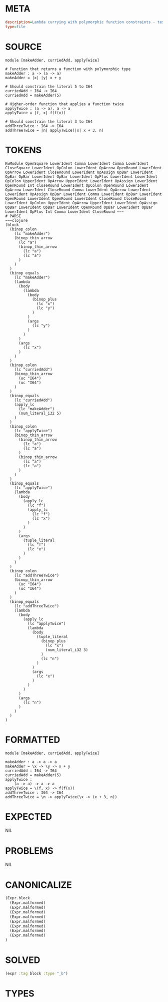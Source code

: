 # META
~~~ini
description=Lambda currying with polymorphic function constraints - tests if numeric literals in curried functions get properly constrained
type=file
~~~
# SOURCE
~~~roc
module [makeAdder, curriedAdd, applyTwice]

# Function that returns a function with polymorphic type
makeAdder : a -> (a -> a)
makeAdder = |x| |y| x + y

# Should constrain the literal 5 to I64
curriedAdd : I64 -> I64
curriedAdd = makeAdder(5)

# Higher-order function that applies a function twice
applyTwice : (a -> a), a -> a
applyTwice = |f, x| f(f(x))

# Should constrain the literal 3 to I64
addThreeTwice : I64 -> I64
addThreeTwice = |n| applyTwice(|x| x + 3, n)
~~~
# TOKENS
~~~text
KwModule OpenSquare LowerIdent Comma LowerIdent Comma LowerIdent CloseSquare LowerIdent OpColon LowerIdent OpArrow OpenRound LowerIdent OpArrow LowerIdent CloseRound LowerIdent OpAssign OpBar LowerIdent OpBar OpBar LowerIdent OpBar LowerIdent OpPlus LowerIdent LowerIdent OpColon UpperIdent OpArrow UpperIdent LowerIdent OpAssign LowerIdent OpenRound Int CloseRound LowerIdent OpColon OpenRound LowerIdent OpArrow LowerIdent CloseRound Comma LowerIdent OpArrow LowerIdent LowerIdent OpAssign OpBar LowerIdent Comma LowerIdent OpBar LowerIdent OpenRound LowerIdent OpenRound LowerIdent CloseRound CloseRound LowerIdent OpColon UpperIdent OpArrow UpperIdent LowerIdent OpAssign OpBar LowerIdent OpBar LowerIdent OpenRound OpBar LowerIdent OpBar LowerIdent OpPlus Int Comma LowerIdent CloseRound ~~~
# PARSE
~~~clojure
(block
  (binop_colon
    (lc "makeAdder")
    (binop_thin_arrow
      (lc "a")
      (binop_thin_arrow
        (lc "a")
        (lc "a")
      )
    )
  )
  (binop_equals
    (lc "makeAdder")
    (lambda
      (body
        (lambda
          (body
            (binop_plus
              (lc "x")
              (lc "y")
            )
          )
          (args
            (lc "y")
          )
        )
      )
      (args
        (lc "x")
      )
    )
  )
  (binop_colon
    (lc "curriedAdd")
    (binop_thin_arrow
      (uc "I64")
      (uc "I64")
    )
  )
  (binop_equals
    (lc "curriedAdd")
    (apply_lc
      (lc "makeAdder")
      (num_literal_i32 5)
    )
  )
  (binop_colon
    (lc "applyTwice")
    (binop_thin_arrow
      (binop_thin_arrow
        (lc "a")
        (lc "a")
      )
      (binop_thin_arrow
        (lc "a")
        (lc "a")
      )
    )
  )
  (binop_equals
    (lc "applyTwice")
    (lambda
      (body
        (apply_lc
          (lc "f")
          (apply_lc
            (lc "f")
            (lc "x")
          )
        )
      )
      (args
        (tuple_literal
          (lc "f")
          (lc "x")
        )
      )
    )
  )
  (binop_colon
    (lc "addThreeTwice")
    (binop_thin_arrow
      (uc "I64")
      (uc "I64")
    )
  )
  (binop_equals
    (lc "addThreeTwice")
    (lambda
      (body
        (apply_lc
          (lc "applyTwice")
          (lambda
            (body
              (tuple_literal
                (binop_plus
                  (lc "x")
                  (num_literal_i32 3)
                )
                (lc "n")
              )
            )
            (args
              (lc "x")
            )
          )
        )
      )
      (args
        (lc "n")
      )
    )
  )
)
~~~
# FORMATTED
~~~roc
module [makeAdder, curriedAdd, applyTwice]

makeAdder : a -> a -> a
makeAdder = \x -> \y -> x + y
curriedAdd : I64 -> I64
curriedAdd = makeAdder(5)
applyTwice :
	(a -> a) -> a -> a
applyTwice = \(f, x) -> f(f(x))
addThreeTwice : I64 -> I64
addThreeTwice = \n -> applyTwice(\x -> (x + 3, n))
~~~
# EXPECTED
NIL
# PROBLEMS
NIL
# CANONICALIZE
~~~clojure
(Expr.block
  (Expr.malformed)
  (Expr.malformed)
  (Expr.malformed)
  (Expr.malformed)
  (Expr.malformed)
  (Expr.malformed)
  (Expr.malformed)
  (Expr.malformed)
)
~~~
# SOLVED
~~~clojure
(expr :tag block :type "_b")
~~~
# TYPES
~~~roc
~~~

